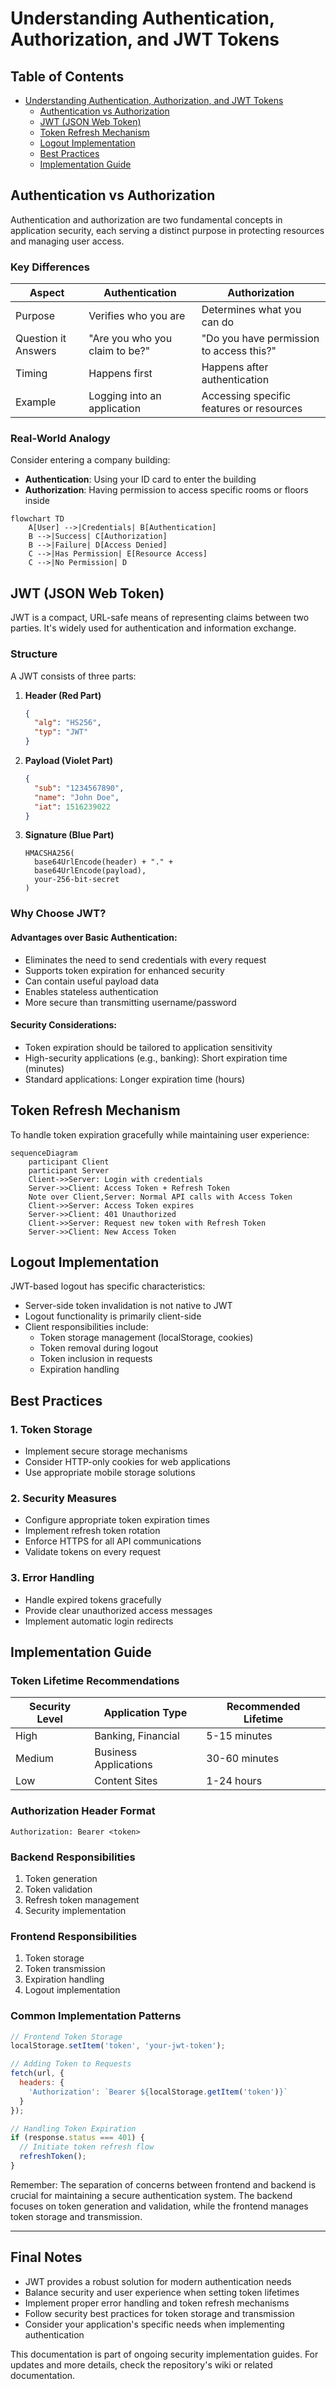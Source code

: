 # Understanding Authentication, Authorization, and JWT Tokens

## Table of Contents
- [Understanding Authentication, Authorization, and JWT Tokens](#understanding-authentication-authorization-and-jwt-tokens)
  - [Authentication vs Authorization](#authentication-vs-authorization)
  - [JWT (JSON Web Token)](#jwt-json-web-token)
  - [Token Refresh Mechanism](#token-refresh-mechanism)
  - [Logout Implementation](#logout-implementation)
  - [Best Practices](#best-practices)
  - [Implementation Guide](#implementation-guide)

## Authentication vs Authorization

Authentication and authorization are two fundamental concepts in application security, each serving a distinct purpose in protecting resources and managing user access.

### Key Differences

| Aspect | Authentication | Authorization |
|--------|----------------|---------------|
| Purpose | Verifies who you are | Determines what you can do |
| Question it Answers | "Are you who you claim to be?" | "Do you have permission to access this?" |
| Timing | Happens first | Happens after authentication |
| Example | Logging into an application | Accessing specific features or resources |

### Real-World Analogy

Consider entering a company building:
- **Authentication**: Using your ID card to enter the building
- **Authorization**: Having permission to access specific rooms or floors inside

```mermaid
flowchart TD
    A[User] -->|Credentials| B[Authentication]
    B -->|Success| C[Authorization]
    B -->|Failure| D[Access Denied]
    C -->|Has Permission| E[Resource Access]
    C -->|No Permission| D
```

## JWT (JSON Web Token)

JWT is a compact, URL-safe means of representing claims between two parties. It's widely used for authentication and information exchange.

### Structure

A JWT consists of three parts:

1. **Header (Red Part)**
   ```json
   {
     "alg": "HS256",
     "typ": "JWT"
   }
   ```

2. **Payload (Violet Part)**
   ```json
   {
     "sub": "1234567890",
     "name": "John Doe",
     "iat": 1516239022
   }
   ```

3. **Signature (Blue Part)**
   ```plaintext
   HMACSHA256(
     base64UrlEncode(header) + "." +
     base64UrlEncode(payload),
     your-256-bit-secret
   )
   ```

### Why Choose JWT?

#### Advantages over Basic Authentication:
- Eliminates the need to send credentials with every request
- Supports token expiration for enhanced security
- Can contain useful payload data
- Enables stateless authentication
- More secure than transmitting username/password

#### Security Considerations:
- Token expiration should be tailored to application sensitivity
- High-security applications (e.g., banking): Short expiration time (minutes)
- Standard applications: Longer expiration time (hours)

## Token Refresh Mechanism

To handle token expiration gracefully while maintaining user experience:

```mermaid
sequenceDiagram
    participant Client
    participant Server
    Client->>Server: Login with credentials
    Server->>Client: Access Token + Refresh Token
    Note over Client,Server: Normal API calls with Access Token
    Client->>Server: Access Token expires
    Server->>Client: 401 Unauthorized
    Client->>Server: Request new token with Refresh Token
    Server->>Client: New Access Token
```

## Logout Implementation

JWT-based logout has specific characteristics:

- Server-side token invalidation is not native to JWT
- Logout functionality is primarily client-side
- Client responsibilities include:
  - Token storage management (localStorage, cookies)
  - Token removal during logout
  - Token inclusion in requests
  - Expiration handling

## Best Practices

### 1. Token Storage
- Implement secure storage mechanisms
- Consider HTTP-only cookies for web applications
- Use appropriate mobile storage solutions

### 2. Security Measures
- Configure appropriate token expiration times
- Implement refresh token rotation
- Enforce HTTPS for all API communications
- Validate tokens on every request

### 3. Error Handling
- Handle expired tokens gracefully
- Provide clear unauthorized access messages
- Implement automatic login redirects

## Implementation Guide

### Token Lifetime Recommendations

| Security Level | Application Type | Recommended Lifetime |
|---------------|------------------|---------------------|
| High | Banking, Financial | 5-15 minutes |
| Medium | Business Applications | 30-60 minutes |
| Low | Content Sites | 1-24 hours |

### Authorization Header Format
```http
Authorization: Bearer <token>
```

### Backend Responsibilities
1. Token generation
2. Token validation
3. Refresh token management
4. Security implementation

### Frontend Responsibilities
1. Token storage
2. Token transmission
3. Expiration handling
4. Logout implementation

### Common Implementation Patterns

```javascript
// Frontend Token Storage
localStorage.setItem('token', 'your-jwt-token');

// Adding Token to Requests
fetch(url, {
  headers: {
    'Authorization': `Bearer ${localStorage.getItem('token')}`
  }
});

// Handling Token Expiration
if (response.status === 401) {
  // Initiate token refresh flow
  refreshToken();
}
```

Remember: The separation of concerns between frontend and backend is crucial for maintaining a secure authentication system. The backend focuses on token generation and validation, while the frontend manages token storage and transmission.

---

## Final Notes

- JWT provides a robust solution for modern authentication needs
- Balance security and user experience when setting token lifetimes
- Implement proper error handling and token refresh mechanisms
- Follow security best practices for token storage and transmission
- Consider your application's specific needs when implementing authentication

This documentation is part of ongoing security implementation guides. For updates and more details, check the repository's wiki or related documentation.
